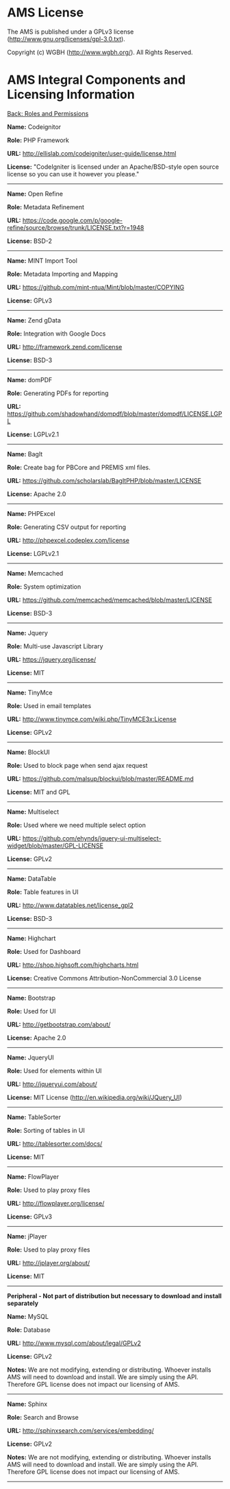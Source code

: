 AMS License
===
The AMS is published under a GPLv3 license (http://www.gnu.org/licenses/gpl-3.0.txt).

Copyright (c) WGBH (http://www.wgbh.org/). All Rights Reserved.

AMS Integral Components and Licensing Information
===
[Back: Roles and Permissions](roles-permissions.md)

**Name:** Codeignitor

**Role:** PHP Framework

**URL:** http://ellislab.com/codeigniter/user-guide/license.html

**License:** "CodeIgniter is licensed under an Apache/BSD-style open source license so you can use it however you please."

*********************
**Name:** Open Refine

**Role:** Metadata Refinement	

**URL:** https://code.google.com/p/google-refine/source/browse/trunk/LICENSE.txt?r=1948	

**License:** BSD-2

*********************

**Name:** MINT Import Tool	

**Role:** Metadata Importing and Mapping	

**URL:** https://github.com/mint-ntua/Mint/blob/master/COPYING	

**License:** GPLv3

*********************


**Name:** Zend gData	

**Role:** Integration with Google Docs	

**URL:** http://framework.zend.com/license	

**License:** BSD-3

*********************


**Name:** domPDF	

**Role:** Generating PDFs for reporting	

**URL:** https://github.com/shadowhand/dompdf/blob/master/dompdf/LICENSE.LGPL	

**License:** LGPLv2.1

*********************


**Name:** BagIt

**Role:** Create bag for PBCore and PREMIS xml files.

**URL:** https://github.com/scholarslab/BagItPHP/blob/master/LICENSE

**License:** Apache 2.0

*********************


**Name:** PHPExcel	

**Role:** Generating CSV output for reporting	

**URL:** http://phpexcel.codeplex.com/license	

**License:** LGPLv2.1

*********************


**Name:** Memcached	

**Role:** System optimization	

**URL:** https://github.com/memcached/memcached/blob/master/LICENSE	

**License:** BSD-3

*********************


**Name:** Jquery	

**Role:** Multi-use Javascript Library	

**URL:** https://jquery.org/license/	

**License:** MIT

*********************


**Name:** TinyMce

**Role:** Used in email templates	

**URL:** http://www.tinymce.com/wiki.php/TinyMCE3x:License

**License:** GPLv2

*********************


**Name:** BlockUI

**Role:** Used to block page when send ajax request

**URL:** https://github.com/malsup/blockui/blob/master/README.md

**License:** MIT and GPL

*********************


**Name:** Multiselect

**Role:** Used where we need multiple select option

**URL:** https://github.com/ehynds/jquery-ui-multiselect-widget/blob/master/GPL-LICENSE

**License:** GPLv2

*********************


**Name:** DataTable	

**Role:** Table features in UI	

**URL:** http://www.datatables.net/license_gpl2	

**License:** BSD-3

*********************


**Name:** Highchart	

**Role:** Used for Dashboard	

**URL:** http://shop.highsoft.com/highcharts.html	

**License:** Creative Commons Attribution-NonCommercial 3.0 License

*********************


**Name:** Bootstrap	

**Role:** Used for UI	

**URL:** http://getbootstrap.com/about/	

**License:** Apache 2.0

*********************


**Name:** JqueryUI	

**Role:** Used for elements within UI	

**URL:** http://jqueryui.com/about/	

**License:** MIT License (http://en.wikipedia.org/wiki/JQuery_UI)

*********************


**Name:** TableSorter	

**Role:** Sorting of tables in UI	

**URL:** http://tablesorter.com/docs/	

**License:** MIT

*********************


**Name:** FlowPlayer

**Role:** Used to play proxy files

**URL:** http://flowplayer.org/license/

**License:** GPLv3

*********************


**Name:** jPlayer

**Role:** Used to play proxy files

**URL:** http://jplayer.org/about/

**License:** MIT

*********************


**Peripheral - Not part of distribution but necessary to download and install separately**			

**Name:** MySQL	

**Role:** Database	

**URL:** http://www.mysql.com/about/legal/GPLv2

**License:** GPLv2

**Notes:** We are not modifying, extending or distributing. Whoever installs AMS will need to download and install. We are simply using the API. Therefore GPL license does not impact our licensing of AMS.


*********************


**Name:** Sphinx	

**Role:** Search and Browse	

**URL:** http://sphinxsearch.com/services/embedding/	

**License:** GPLv2

**Notes:** We are not modifying, extending or distributing. Whoever installs AMS will need to download and install. We are simply using the API. Therefore GPL license does not impact our licensing of AMS.

*********************









